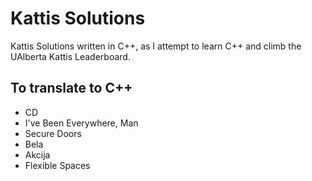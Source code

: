 # Kattis Solutions

Kattis Solutions written in C++, as I attempt to learn C++ and climb the UAlberta Kattis Leaderboard.

## To translate to C++
 * CD
 * I've Been Everywhere, Man
 * Secure Doors
 * Bela
 * Akcija
 * Flexible Spaces
